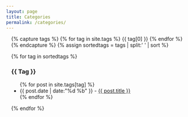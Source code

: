```yaml
---
layout: page
title: Categories
permalink: /categories/
---
```

<div style="padding: 0em 1em 1em 1em;">
{% capture tags %}
  {% for tag in site.tags %}
    {{ tag[0] }}
  {% endfor %}
{% endcapture %}
{% assign sortedtags = tags | split:' ' | sort %}

{% for tag in sortedtags %}
  <h3 style='text-transform: capitalize;' id="{{ tag }}">{{ tag }}</h3>
  <ul>
  {% for post in site.tags[tag] %}
    <li class="entry-content"><time>{{ post.date | date:"%d %b" }}</time> - <a href="{{ post.url }}">{{ post.title }}</a></li>
  {% endfor %}
  </ul>
{% endfor %}
</div>
